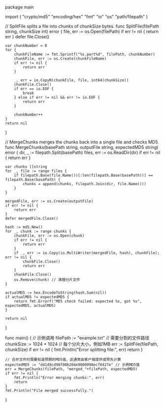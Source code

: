 
<!-- 在Go语言中实现一个分片上传的接口，可以按照以下步骤进行：

分割文件：将大文件分割为多个小文件（分片）。
传输分片：支持乱序上传这些分片。
合并分片：在服务端将所有接收到的小文件按正确的顺序合并回原文件。
校验MD5：最后计算合并后文件的MD5值，确保文件完整性。 -->

package main

import (
	"crypto/md5"
	"encoding/hex"
	"fmt"
	"io"
	"os"
	"path/filepath"
)

// SplitFile splits a file into chunks of chunkSize bytes.
func SplitFile(filePath string, chunkSize int) error {
	file, err := os.Open(filePath)
	if err != nil {
		return err
	}
	defer file.Close()

	var chunkNumber = 0
	for {
		chunkFileName := fmt.Sprintf("%s.part%d", filePath, chunkNumber)
		chunkFile, err := os.Create(chunkFileName)
		if err != nil {
			return err
		}

		_, err = io.CopyN(chunkFile, file, int64(chunkSize))
		chunkFile.Close()
		if err == io.EOF {
			break
		} else if err != nil && err != io.EOF {
			return err
		}

		chunkNumber++
	}
	return nil
}

// MergeChunks merges the chunks back into a single file and checks MD5.
func MergeChunks(basePath string, outputFile string, expectedMD5 string) error {
	dir, _ := filepath.Split(basePath)
	files, err := os.ReadDir(dir)
	if err != nil {
		return err
	}

	var chunks []string
	for _, file := range files {
		if filepath.Base(file.Name())[:len(filepath.Base(basePath))] == filepath.Base(basePath) {
			chunks = append(chunks, filepath.Join(dir, file.Name()))
		}
	}

	mergedFile, err := os.Create(outputFile)
	if err != nil {
		return err
	}
	defer mergedFile.Close()

	hash := md5.New()
	for _, chunk := range chunks {
		chunkFile, err := os.Open(chunk)
		if err != nil {
			return err
		}
		if _, err := io.Copy(io.MultiWriter(mergedFile, hash), chunkFile); err != nil {
			chunkFile.Close()
			return err
		}
		chunkFile.Close()
		os.Remove(chunk) // 清理分片文件
	}

	actualMD5 := hex.EncodeToString(hash.Sum(nil))
	if actualMD5 != expectedMD5 {
		return fmt.Errorf("MD5 check failed: expected %s, got %s", expectedMD5, actualMD5)
	}

	return nil
}

func main() {
	// 示例调用
	filePath := "example.txt" // 需要分割的文件路径
	chunkSize := 1024 * 1024  // 每个分片大小，例如1MB
	err := SplitFile(filePath, chunkSize)
	if err != nil {
		fmt.Println("Error splitting file:", err)
		return
	}

	// 合并文件时需要知道预期的MD5值，这通常由客户端提供或预先计算
	expectedMD5 := "d41d8cd98f00b204e9800998ecf8427e" // 示例MD5值
	err = MergeChunks(filePath, "merged_"+filePath, expectedMD5)
	if err != nil {
		fmt.Println("Error merging chunks:", err)
		return
	}
	fmt.Println("File merged successfully.")
}